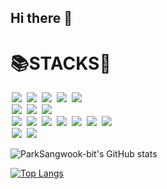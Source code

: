 ## Hi there 👋

<!--
**ParkSangwook-bit/ParkSangwook-bit** is a ✨ _special_ ✨ repository because its `README.md` (this file) appears on your GitHub profile.

Here are some ideas to get you started:

- 🔭 I’m currently working on ...
- 🌱 I’m currently learning ...
- 👯 I’m looking to collaborate on ...
- 🤔 I’m looking for help with ...
- 💬 Ask me about ...
- 📫 How to reach me: ...
- 😄 Pronouns: ...
- ⚡ Fun fact: ...
-->

# 📚STACKS🤔

<!-- 프로그래밍 언어 -->
<div align="left">
  <img src="https://img.shields.io/badge/-Python-3776AB?style=for-the-badge&logo=python&logoColor=white" hspace="2">
  <img src="https://img.shields.io/badge/-JavaScript-F7DF1E?style=for-the-badge&logo=javascript&logoColor=black" hspace="2">
  <img src="https://img.shields.io/badge/-Dart-0175C2?style=for-the-badge&logo=dart&logoColor=white" hspace="2">
  <img src="https://img.shields.io/badge/-C%2B%2B-00599C?style=for-the-badge&logo=cplusplus&logoColor=white" hspace="2">
  <img src="https://img.shields.io/badge/-C-00599C?style=for-the-badge&logo=c" hspace="2">
</div>

<!-- 프레임워크 -->
<div align="left">
  <img src="https://img.shields.io/badge/-Flutter-02569B?style=for-the-badge&logo=flutter&logoColor=white" hspace="2">
  <img src="https://img.shields.io/badge/-Flask-lightgrey?style=for-the-badge&logo=flask&logoColor=white" hspace="2">
  <img src="https://img.shields.io/badge/-Django-092E20?style=for-the-badge&logo=django&logoColor=white" hspace="2">
</div>

<!-- 기타 -->
<div align="left">
  <img src="https://img.shields.io/badge/-MySQL-4479A1?style=for-the-badge&logo=mysql&logoColor=white" hspace="2">
  <img src="https://img.shields.io/badge/-LiteSQL-lightgrey?style=for-the-badge&logo=sqlite&logoColor=white" hspace="2">
  <img src="https://img.shields.io/badge/-Linux-FCC624?style=for-the-badge&logo=linux&logoColor=white" hspace="2">
  <img src="https://img.shields.io/badge/-Docker-2496ED?style=for-the-badge&logo=docker&logoColor=white" hspace="2">
  <img src="https://img.shields.io/badge/-HTML5-E34F26?style=for-the-badge&logo=html5&logoColor=white" hspace="2">
  <img src="https://img.shields.io/badge/-CSS3-1572B6?style=for-the-badge&logo=css3&logoColor=white" hspace="2">
  <img src="https://img.shields.io/badge/-jinja2-B41717?style=for-the-badge&logo=jinja&logoColor=black" hspace="2">
</div>

<!-- Non-tech -->
<div align="left">
  <img src="https://img.shields.io/badge/-GitHub-181717?style=for-the-badge&logo=github&logoColor=white" hspace="2">
  <img src="https://img.shields.io/badge/-Git-F05032?style=for-the-badge&logo=git&logoColor=white" hspace="2">
</div>




![ParkSangwook-bit's GitHub stats](https://github-readme-stats.vercel.app/api?username=ParkSangwook-bit&theme=github_dark&show_icons=true)

[![Top Langs](https://github-readme-stats.vercel.app/api/top-langs/?username=ParkSangwook-bit&layout=compact&theme=github_dark&show_icons=true)](https://github.com/ParkSangwook-bit/github-readme-stats)

